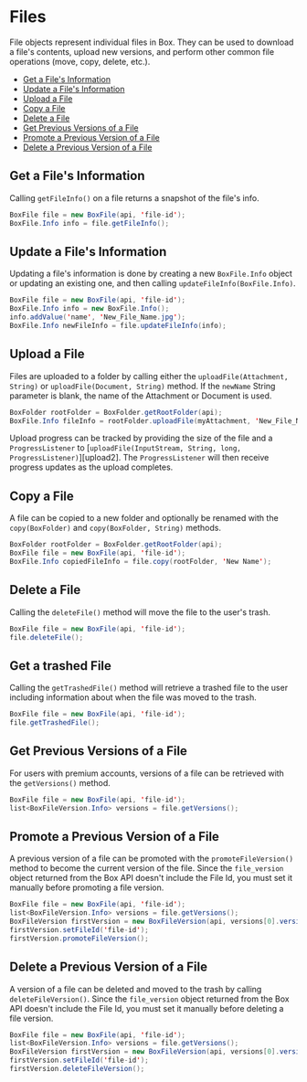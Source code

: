 Files
=====

File objects represent individual files in Box. They can be used to download a
file's contents, upload new versions, and perform other common file operations
(move, copy, delete, etc.).

* [Get a File's Information](#get-a-files-information)
* [Update a File's Information](#update-a-files-information)
* [Upload a File](#upload-a-file)
* [Copy a File](#copy-a-file)
* [Delete a File](#delete-a-file)
* [Get Previous Versions of a File](#get-previous-versions-of-a-file)
* [Promote a Previous Version of a File](#promote-a-previous-version-of-a-file)
* [Delete a Previous Version of a File](#delete-a-previous-version-of-a-file)

Get a File's Information
------------------------

Calling `getFileInfo()` on a file returns a snapshot of the file's info.

```java
BoxFile file = new BoxFile(api, 'file-id');
BoxFile.Info info = file.getFileInfo();
```

Update a File's Information
---------------------------

Updating a file's information is done by creating a new `BoxFile.Info`
object or updating an existing one, and then calling `updateFileInfo(BoxFile.Info)`.

```java
BoxFile file = new BoxFile(api, 'file-id');
BoxFile.Info info = new BoxFile.Info();
info.addValue('name', 'New_File_Name.jpg');
BoxFile.Info newFileInfo = file.updateFileInfo(info);
```

Upload a File
-------------

Files are uploaded to a folder by calling either the `uploadFile(Attachment, String)`
or `uploadFile(Document, String)` method.  If the `newName` String parameter is blank,
the name of the Attachment or Document is used.

```java
BoxFolder rootFolder = BoxFolder.getRootFolder(api);
BoxFile.Info fileInfo = rootFolder.uploadFile(myAttachment, 'New_File_Name.jpg');
```

Upload progress can be tracked by providing the size of the file and a
`ProgressListener` to
[`uploadFile(InputStream, String, long, ProgressListener)`][upload2]. The
`ProgressListener` will then receive progress updates as the upload completes.

Copy a File
-----------

A file can be copied to a new folder and optionally be renamed with the
`copy(BoxFolder)` and `copy(BoxFolder, String)` methods.

```java
BoxFolder rootFolder = BoxFolder.getRootFolder(api);
BoxFile file = new BoxFile(api, 'file-id');
BoxFile.Info copiedFileInfo = file.copy(rootFolder, 'New Name');
```

Delete a File
-------------

Calling the `deleteFile()` method will move the file to the user's trash.

```java
BoxFile file = new BoxFile(api, 'file-id');
file.deleteFile();
```

Get a trashed File
------------------

Calling the `getTrashedFile()` method will retrieve a trashed file to the user including
information about when the file was moved to the trash.

```java
BoxFile file = new BoxFile(api, 'file-id');
file.getTrashedFile();
```

Get Previous Versions of a File
-------------------------------

For users with premium accounts, versions of a file can be retrieved with the
`getVersions()` method.

```java
BoxFile file = new BoxFile(api, 'file-id');
list<BoxFileVersion.Info> versions = file.getVersions();
```

Promote a Previous Version of a File
------------------------------------

A previous version of a file can be promoted with the `promoteFileVersion()`
method to become the current version of the file.  Since the `file_version` object returned
from the Box API doesn't include the File Id, you must set it manually before promoting a
file version.

```java
BoxFile file = new BoxFile(api, 'file-id');
list<BoxFileVersion.Info> versions = file.getVersions();
BoxFileVersion firstVersion = new BoxFileVersion(api, versions[0].versionId);
firstVersion.setFileId('file-id');
firstVersion.promoteFileVersion();
```

Delete a Previous Version of a File
-----------------------------------

A version of a file can be deleted and moved to the trash by calling
`deleteFileVersion()`. Since the `file_version` object returned
from the Box API doesn't include the File Id, you must set it manually
before deleting a file version.

```java
BoxFile file = new BoxFile(api, 'file-id');
list<BoxFileVersion.Info> versions = file.getVersions();
BoxFileVersion firstVersion = new BoxFileVersion(api, versions[0].versionId);
firstVersion.setFileId('file-id');
firstVersion.deleteFileVersion();
```
